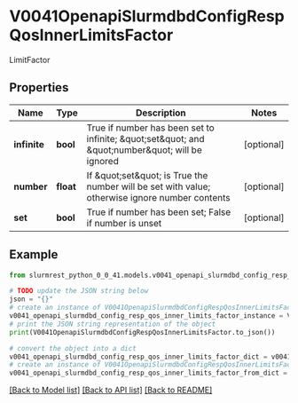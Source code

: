 # V0041OpenapiSlurmdbdConfigRespQosInnerLimitsFactor

LimitFactor

## Properties

Name | Type | Description | Notes
------------ | ------------- | ------------- | -------------
**infinite** | **bool** | True if number has been set to infinite; \&quot;set\&quot; and \&quot;number\&quot; will be ignored | [optional] 
**number** | **float** | If \&quot;set\&quot; is True the number will be set with value; otherwise ignore number contents | [optional] 
**set** | **bool** | True if number has been set; False if number is unset | [optional] 

## Example

```python
from slurmrest_python_0_0_41.models.v0041_openapi_slurmdbd_config_resp_qos_inner_limits_factor import V0041OpenapiSlurmdbdConfigRespQosInnerLimitsFactor

# TODO update the JSON string below
json = "{}"
# create an instance of V0041OpenapiSlurmdbdConfigRespQosInnerLimitsFactor from a JSON string
v0041_openapi_slurmdbd_config_resp_qos_inner_limits_factor_instance = V0041OpenapiSlurmdbdConfigRespQosInnerLimitsFactor.from_json(json)
# print the JSON string representation of the object
print(V0041OpenapiSlurmdbdConfigRespQosInnerLimitsFactor.to_json())

# convert the object into a dict
v0041_openapi_slurmdbd_config_resp_qos_inner_limits_factor_dict = v0041_openapi_slurmdbd_config_resp_qos_inner_limits_factor_instance.to_dict()
# create an instance of V0041OpenapiSlurmdbdConfigRespQosInnerLimitsFactor from a dict
v0041_openapi_slurmdbd_config_resp_qos_inner_limits_factor_from_dict = V0041OpenapiSlurmdbdConfigRespQosInnerLimitsFactor.from_dict(v0041_openapi_slurmdbd_config_resp_qos_inner_limits_factor_dict)
```
[[Back to Model list]](../README.md#documentation-for-models) [[Back to API list]](../README.md#documentation-for-api-endpoints) [[Back to README]](../README.md)


